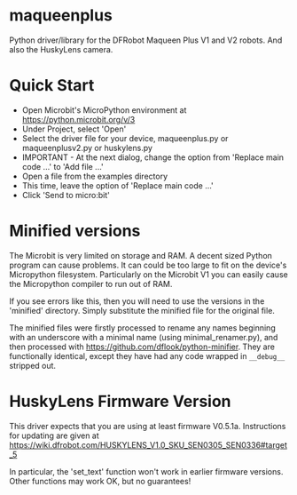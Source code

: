 # maqueenplus
Python driver/library for the DFRobot Maqueen Plus V1 and V2 robots. And also the HuskyLens camera.

# Quick Start
 - Open Microbit's MicroPython environment at https://python.microbit.org/v/3
 - Under Project, select 'Open'
 - Select the driver file for your device, maqueenplus.py or maqueenplusv2.py or huskylens.py
 - IMPORTANT - At the next dialog, change the option from 'Replace main code ...' to 'Add file ...'
 - Open a file from the examples directory
 - This time, leave the option of 'Replace main code ...'
 - Click 'Send to micro:bit'

 # Minified versions
 The Microbit is very limited on storage and RAM. A decent sized Python program can cause problems. It can could be too large to fit on the device's Micropython filesystem. Particularly on the Microbit V1 you can easily cause the Micropython compiler to run out of RAM.

 If you see errors like this, then you will need to use the versions in the 'minified' directory. Simply substitute the minified file for the original file.

 The minified files were firstly processed to rename any names beginning with an underscore with a minimal name (using minimal_renamer.py), and then processed with https://github.com/dflook/python-minifier. They are functionally identical, except they have had any code wrapped in `__debug__` stripped out.

 # HuskyLens Firmware Version
 This driver expects that you are using at least firmware V0.5.1a. Instructions for updating are given at https://wiki.dfrobot.com/HUSKYLENS_V1.0_SKU_SEN0305_SEN0336#target_5

 In particular, the 'set_text' function won't work in earlier firmware versions. Other functions may work OK, but no guarantees!
